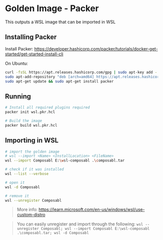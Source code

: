# Golden Image - Packer

This outputs a WSL image that can be imported in WSL

## Installing Packer

Install Packer: https://developer.hashicorp.com/packer/tutorials/docker-get-started/get-started-install-cli

On Ubuntu:

```bash
curl -fsSL https://apt.releases.hashicorp.com/gpg | sudo apt-key add -
sudo apt-add-repository "deb [arch=amd64] https://apt.releases.hashicorp.com $(lsb_release -cs) main"
sudo apt-get update && sudo apt-get install packer
```

## Running

```bash
# Install all required plugins required
packer init wsl.pkr.hcl

# Build the image
packer build wsl.pkr.hcl
```

## Importing in WSL

```bash
# import the golden image
# wsl --import <Name> <InstallLocation> <FileName>
wsl --import Composabl E:\wsl-composabl .\composabl.tar

# check if it was installed
wsl --list --verbose

# open it
wsl -d Composabl

# remove it
wsl --unregister Composabl
```

> More info: https://learn.microsoft.com/en-us/windows/wsl/use-custom-distro

> You can easily unregister and import through the following: `wsl --unregister Composabl; wsl --import Composabl E:\wsl-composabl .\composabl.tar; wsl -d Composabl`
